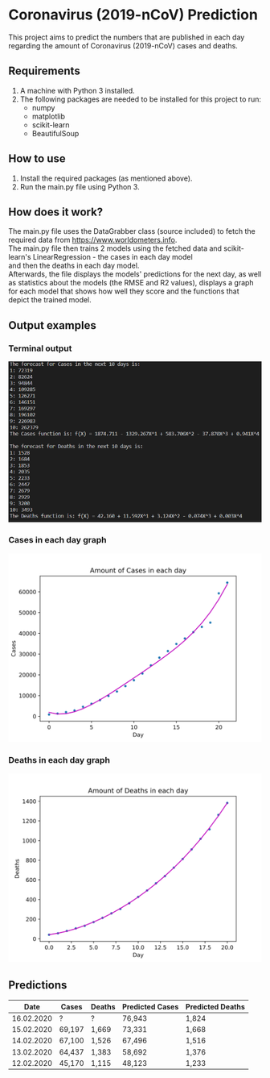 # Coronavirus (2019-nCoV) Prediction
This project aims to predict the numbers that are published in each day regarding the amount of Coronavirus (2019-nCoV) cases and deaths.

## Requirements
1. A machine with Python 3 installed.
2. The following packages are needed to be installed for this project to run:
    - numpy
    - matplotlib
    - scikit-learn
    - BeautifulSoup

## How to use
1. Install the required packages (as mentioned above).
2. Run the main.py file using Python 3.

## How does it work?
The main.py file uses the DataGrabber class (source included) to fetch the required data from https://www.worldometers.info.  
The main.py file then trains 2 models using the fetched data and scikit-learn's LinearRegression - the cases in each day model  
and then the deaths in each day model.  
Afterwards, the file displays the models' predictions for the next day, as well as statistics about the models (the RMSE and R2 values), displays a graph for each model that shows how well they score and the functions that depict the trained model.

## Output examples
### Terminal output
![Terminal output](/outputs/terminal.png)

### Cases in each day graph
![Cases in each day graph](/outputs/cases_in_each_day.svg)

### Deaths in each day graph
![Deaths in each day graph](/outputs/deaths_in_each_day.svg)

## Predictions
| Date       | Cases  | Deaths | Predicted Cases | Predicted Deaths |
| ---------- | ------ | ------ | --------------- | ---------------- |
| 16.02.2020 | ?      | ?      | 76,943          | 1,824            |
| 15.02.2020 | 69,197 | 1,669  | 73,331          | 1,668            |
| 14.02.2020 | 67,100 | 1,526  | 67,496          | 1,516            |
| 13.02.2020 | 64,437 | 1,383  | 58,692          | 1,376            |
| 12.02.2020 | 45,170 | 1,115  | 48,123          | 1,233            |